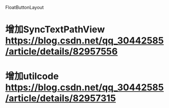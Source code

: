  FloatButtonLayout
# 增加SyncTextPathView  https://blog.csdn.net/qq_30442585/article/details/82957556  </br>
# 增加utilcode          https://blog.csdn.net/qq_30442585/article/details/82957315    </br>
